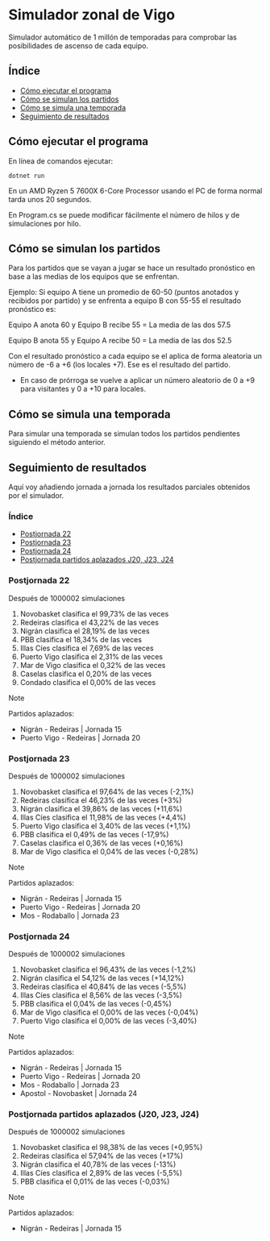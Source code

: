 # Simulador zonal de Vigo

Simulador automático de 1 millón de temporadas para comprobar las posibilidades de ascenso de cada equipo.

## Índice

* [Cómo ejecutar el programa](#cómo-ejecutar-el-programa)
* [Cómo se simulan los partidos](#cómo-se-simulan-los-partidos)
* [Cómo se simula una temporada](#cómo-se-simula-una-temporada)
* [Seguimiento de resultados](#seguimiento-de-resultados)

## Cómo ejecutar el programa

En línea de comandos ejecutar:

```
dotnet run
```

En un AMD Ryzen 5 7600X 6-Core Processor usando el PC de forma normal tarda unos 20 segundos.

En Program.cs se puede modificar fácilmente el número de hilos y de simulaciones por hilo.

## Cómo se simulan los partidos

Para los partidos que se vayan a jugar se hace un resultado pronóstico en base a las medias de los equipos que se enfrentan.

Ejemplo: Si equipo A tiene un promedio de 60-50 (puntos anotados y recibidos por partido) y se enfrenta a equipo B con 55-55 el resultado pronóstico es:

Equipo A anota 60 y Equipo B recibe 55 = La media de las dos 57.5

Equipo B anota 55 y Equipo A recibe 50 = La media de las dos 52.5

Con el resultado pronóstico a cada equipo se el aplica de forma aleatoria un número de -6 a +6 (los locales +7). Ese es el resultado del partido.

- En caso de prórroga se vuelve a aplicar un número aleatorio de 0 a +9 para visitantes y 0 a +10 para locales.

## Cómo se simula una temporada

Para simular una temporada se simulan todos los partidos pendientes siguiendo el método anterior.

## Seguimiento de resultados

Aquí voy añadiendo jornada a jornada los resultados parciales obtenidos por el simulador.

### Índice

* [Postjornada 22](#postjornada-22)
* [Postjornada 23](#postjornada-23)
* [Postjornada 24](#postjornada-24)
* [Postjornada partidos aplazados J20, J23, J24](#postjornada-partidos-aplazados-j20-j23-j24)

### Postjornada 22

Después de 1000002 simulaciones

1. Novobasket clasifica el 99,73% de las veces
2. Redeiras clasifica el 43,22% de las veces
3. Nigrán clasifica el 28,19% de las veces
4. PBB clasifica el 18,34% de las veces
5. Illas Cíes clasifica el 7,69% de las veces
6. Puerto Vigo clasifica el 2,31% de las veces
7. Mar de Vigo clasifica el 0,32% de las veces
8. Caselas clasifica el 0,20% de las veces
9. Condado clasifica el 0,00% de las veces

> [!NOTE]
>
> Partidos aplazados:
>
> * Nigrán - Redeiras | Jornada 15
> * Puerto Vigo - Redeiras | Jornada 20

### Postjornada 23

Después de 1000002 simulaciones

1. Novobasket clasifica el 97,64% de las veces (-2,1%)
2. Redeiras clasifica el 46,23% de las veces (+3%)
3. Nigrán clasifica el 39,86% de las veces (+11,6%)
4. Illas Cíes clasifica el 11,98% de las veces (+4,4%)
5. Puerto Vigo clasifica el 3,40% de las veces (+1,1%)
6. PBB clasifica el 0,49% de las veces (-17,9%)
7. Caselas clasifica el 0,36% de las veces (+0,16%)
8. Mar de Vigo clasifica el 0,04% de las veces (-0,28%)

> [!NOTE]
>
> Partidos aplazados:
>
> * Nigrán - Redeiras | Jornada 15
> * Puerto Vigo - Redeiras | Jornada 20
> * Mos - Rodaballo | Jornada 23

### Postjornada 24

Después de 1000002 simulaciones

1. Novobasket clasifica el 96,43% de las veces (-1,2%)
2. Nigrán clasifica el 54,12% de las veces (+14,12%)
3. Redeiras clasifica el 40,84% de las veces (-5,5%)
4. Illas Cíes clasifica el 8,56% de las veces (-3,5%)
5. PBB clasifica el 0,04% de las veces (-0,45%)
6. Mar de Vigo clasifica el 0,00% de las veces (-0,04%)
7. Puerto Vigo clasifica el 0,00% de las veces (-3,40%)

> [!NOTE]
>
> Partidos aplazados:
>
> * Nigrán - Redeiras | Jornada 15
> * Puerto Vigo - Redeiras | Jornada 20
> * Mos - Rodaballo | Jornada 23
> * Apostol - Novobasket | Jornada 24

### Postjornada partidos aplazados (J20, J23, J24)

Después de 1000002 simulaciones

1. Novobasket clasifica el 98,38% de las veces (+0,95%)
2. Redeiras clasifica el 57,94% de las veces (+17%)
3. Nigrán clasifica el 40,78% de las veces (-13%)
4. Illas Cíes clasifica el 2,89% de las veces (-5,5%)
5. PBB clasifica el 0,01% de las veces (-0,03%)

> [!NOTE]
>
> Partidos aplazados:
>
> * Nigrán - Redeiras | Jornada 15
